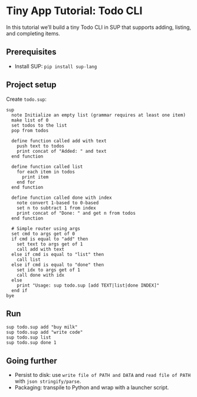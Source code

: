 Tiny App Tutorial: Todo CLI
===========================

In this tutorial we’ll build a tiny Todo CLI in SUP that supports adding, listing, and completing items.

Prerequisites
-------------
- Install SUP: `pip install sup-lang`

Project setup
-------------
Create `todo.sup`:
```
sup
  note Initialize an empty list (grammar requires at least one item)
  make list of 0
  set todos to the list
  pop from todos

  define function called add with text
    push text to todos
    print concat of "Added: " and text
  end function

  define function called list
    for each item in todos
      print item
    end for
  end function

  define function called done with index
    note convert 1-based to 0-based
    set n to subtract 1 from index
    print concat of "Done: " and get n from todos
  end function

  # Simple router using args
  set cmd to args get of 0
  if cmd is equal to "add" then
    set text to args get of 1
    call add with text
  else if cmd is equal to "list" then
    call list
  else if cmd is equal to "done" then
    set idx to args get of 1
    call done with idx
  else
    print "Usage: sup todo.sup [add TEXT|list|done INDEX]"
  end if
bye
```

Run
---
```
sup todo.sup add "buy milk"
sup todo.sup add "write code"
sup todo.sup list
sup todo.sup done 1
```

Going further
-------------
- Persist to disk: use `write file of PATH and DATA` and `read file of PATH` with `json stringify/parse`.
- Packaging: transpile to Python and wrap with a launcher script.


